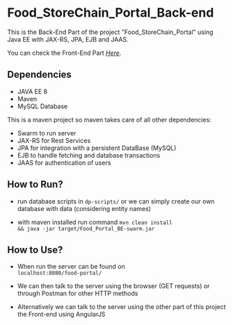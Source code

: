 # Food_StoreChain_Portal_Back-end


This is the Back-End Part of the project "Food_StoreChain_Portal" using Java EE with JAX-RS, JPA, EJB and JAAS.

You can check the Front-End Part <i><u>[Here](https://github.com/MrRobot-Z/Food_StoreChain_Portal_FE)</u></i>.

## Dependencies

+ JAVA EE 8
+ Maven
+ MySQL Database


This is a maven project so maven takes care of all other dependencies:
- Swarm to run server
- JAX-RS for Rest Services
- JPA for integration with a persistent DataBase (MySQL)
- EJB to handle fetching and database transactions
- JAAS for authentication of users 

## How to Run?

* run database scripts in <code>dp-scripts/</code> or we can simply create our own database with data (considering entity names)

* with maven installed run command <code>mvn clean install && java -jar target/Food_Portal_BE-swarm.jar</code>


## How to Use?

* When run the server can be found on  <code> localhost:8080/food-portal/ </code>

* We can then talk to the server using the browser (GET requests) or through Postman for other HTTP methods

* Alternatively we can talk to the server using the other part of this project the Front-end using AngularJS
 